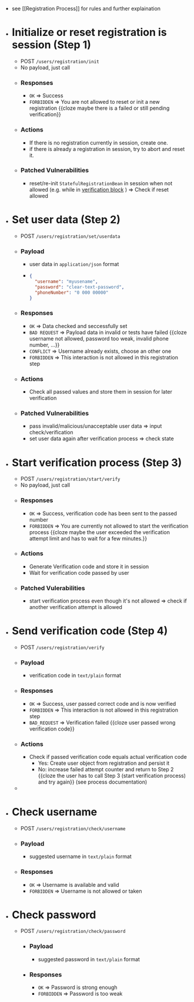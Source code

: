 - see [[Registration Process]] for rules and further explaination
- # Initialize or reset registration is session (Step 1)
	- POST `/users/registration/init`
	- No payload, just call
	- ### Responses
		- `OK` => Success
		- `FORBIDDEN` => You are not allowed to reset or init a new registration {{cloze maybe there is a failed or still pending verification}}
	- ### Actions
		- If there is no registration currently in session, create one.
		- if there is already a registration in session, try to abort and reset it.
	- ### Patched Vulnerabilities
		- reset/re-init `StatefulRegistrationBean` in session when not allowed (e.g. while in [verification block](((62542000-13cc-4331-be2f-931eab1c896c))) ) => Check if reset allowed
- # Set user data (Step 2)
	- POST `/users/registration/set/userdata`
	- ### Payload
		- user data in `application/json` format
		- ```json
		  {
		    "username": "myusename",
		    "password": "clear-text-password",
		    "phoneNumber": "0 000 00000"
		  }
		  ```
	- ### Responses
		- `OK` => Data checked and seccessfully set
		- `BAD REQUEST` => Payload data in invalid or tests have failed {{cloze username not allowed, password too weak, invalid phone number, ...}}
		- `CONFLICT` => Username already exists, choose an other one
		- `FORBIDDEN` => This interaction is not allowed in this registration step
	- ### Actions
		- Check all passed values and store them in session for later verification
	- ### Patched Vulnerabilities
		- pass invalid/malicious/unacceptable user data => input check/verification
		- set user data again after verification process => check state
- # Start verification process (Step 3)
	- POST `/users/registration/start/verify`
	- No payload, just call
	- ### Responses
		- `OK` => Success, verification code has been sent to the passed number
		- `FORBIDDEN` => You are currently not allowed to start the verification process {{cloze maybe the user exceeded the verification attempt limit and has to wait for a few minutes.}}
	- ### Actions
		- Generate Verification code and store it in session
		- Wait for verification code passed by user
	- ### Patched Vulerabilities
		- start verification process even though it's not allowed => check if another verification attempt is allowed
- # Send verification code (Step 4)
	- POST `/users/registration/verify`
	- ### Payload
		- verification code in `text/plain` format
	- ### Responses
		- `OK` => Success, user passed correct code and is now verified
		- `FORBIDDEN` => This interaction is not allowed in this registration step
		- `BAD_REQUEST` => Verification failed {{cloze user passed wrong verification code}}
	- ### Actions
		- Check if passed verification code equals actual verification code
			- Yes: Create user object from registration and persist it
			- No: increase failed attempt counter and return to Step 2 {{cloze the user has to call Step 3 (start verification process) and try again}} (see process documentation)
	-
- # Check username
	- POST `/users/registration/check/username`
	- ### Payload
		- suggested username in `text/plain` format
	- ### Responses
		- `OK` => Username is available and valid
		- `FORBIDDEN` => Username is not allowed or taken
- # Check password
	- POST `/users/registration/check/password`
		- ### Payload
			- suggested password in `text/plain` format
		- ### Responses
			- `OK` => Password is strong enough
			- `FORBIDDEN` => Password is too weak